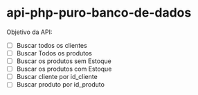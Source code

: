 # api-php-puro-banco-de-dados

Objetivo da API:

- [ ] Buscar todos os clientes
- [ ] Buscar Todos os produtos
- [ ] Buscar os produtos sem Estoque
- [ ] Buscar os produtos com Estoque
- [ ] Buscar cliente por id_cliente
- [ ] Buscar produto por id_produto
